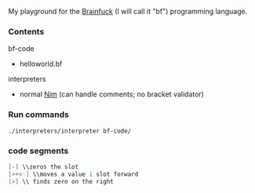 My playground for the [Brainfuck](https://en.wikipedia.org/wiki/Brainfuck) (I will call it "bf") programming language.

### Contents    
bf-code
- helloworld.bf

interpreters
- normal [Nim](https://nim-lang.org/) (can handle comments; no bracket validator)

### Run commands
`./interpreters/interpreter bf-code/`

### code segments
```c
[-] \\zeros the slot
[>+<-] \\moves a value 1 slot forward
[>] \\ finds zero on the right
```